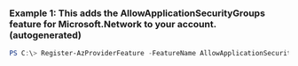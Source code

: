 ### Example 1: This adds the AllowApplicationSecurityGroups feature for Microsoft.Network to your account. (autogenerated)
```powershell
PS C:\> Register-AzProviderFeature -FeatureName AllowApplicationSecurityGroups -ProviderNamespace Microsoft.Network
```

